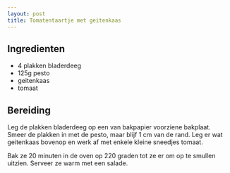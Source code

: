 ```yaml
---
layout: post
title: Tomatentaartje met geitenkaas
---
```


##  Ingredienten 
* 4 plakken bladerdeeg
* 125g pesto
* geitenkaas
* tomaat

##  Bereiding 
Leg de plakken bladerdeeg op een van bakpapier voorziene bakplaat. Smeer de plakken in met de pesto, maar blijf 1 cm van de rand. Leg er wat geitenkaas bovenop en werk af met enkele kleine sneedjes tomaat.

Bak ze 20 minuten in de oven op 220 graden tot ze er om op te smullen uitzien. Serveer ze warm met een salade.

